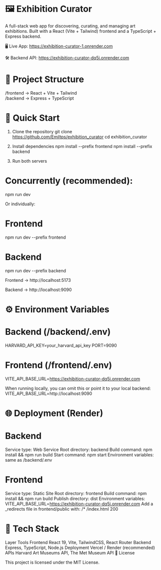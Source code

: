 # 🖼️ Exhibition Curator

A full-stack web app for discovering, curating, and managing art exhibitions.
Built with a React (Vite + Tailwind) frontend and a TypeScript + Express backend.

🖥️ Live App: https://exhibition-curator-1.onrender.com

🛠️ Backend API: https://exhibition-curator-dq5i.onrender.com

# 📁 Project Structure

/frontend → React + Vite + Tailwind  
/backend → Express + TypeScript

# 🚀 Quick Start

1. Clone the repository
   git clone https://github.com/Emiltps/exhibition_curator
   cd exhibition_curator

2. Install dependencies
   npm install --prefix frontend
   npm install --prefix backend

3. Run both servers

# Concurrently (recommended):

npm run dev

Or individually:

# Frontend

npm run dev --prefix frontend

# Backend

npm run dev --prefix backend

Frontend → http://localhost:5173

Backend → http://localhost:9090

# ⚙️ Environment Variables

# Backend (/backend/.env)

HARVARD_API_KEY=your_harvard_api_key
PORT=9090

# Frontend (/frontend/.env)

VITE_API_BASE_URL=https://exhibition-curator-dq5i.onrender.com

When running locally, you can omit this or point it to your local backend:
VITE_API_BASE_URL=http://localhost:9090

# 🌐 Deployment (Render)

# Backend

Service type: Web Service
Root directory: backend
Build command: npm install && npm run build
Start command: npm start
Environment variables: same as /backend/.env

# Frontend

Service type: Static Site
Root directory: frontend
Build command: npm install && npm run build
Publish directory: dist
Environment variables:
VITE_API_BASE_URL=https://exhibition-curator-dq5i.onrender.com
Add a \_redirects file in frontend/public with:
/\* /index.html 200

# 🧰 Tech Stack

Layer Tools
Frontend React 19, Vite, TailwindCSS, React Router
Backend Express, TypeScript, Node.js
Deployment Vercel / Render (recommended)
APIs Harvard Art Museums API, The Met Museum API
📜 License

This project is licensed under the MIT License.
